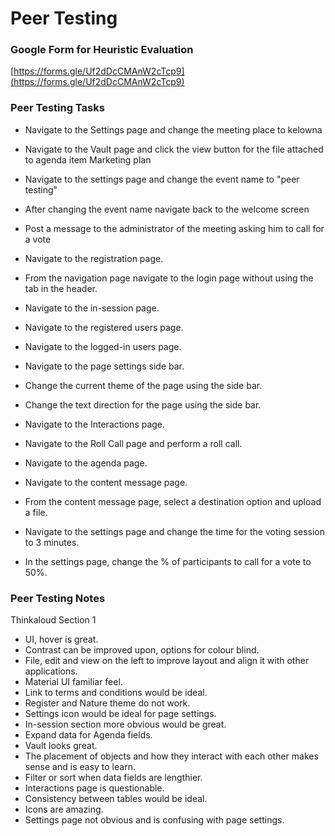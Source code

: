 # Peer Testing

### Google Form for Heuristic Evaluation
[https://forms.gle/Uf2dDcCMAnW2cTcp9](https://forms.gle/Uf2dDcCMAnW2cTcp9)

### Peer Testing Tasks

- Navigate to the Settings page and change the meeting place to kelowna
- Navigate to the Vault page and click the view button for the file attached to agenda item Marketing plan
- Navigate to the settings page and change the event name to "peer testing"
- After changing the event name navigate back to the welcome screen
- Post a message to the administrator of the meeting asking him to call for a vote

- Navigate to the registration page.
- From the navigation page navigate to the login page without using the tab in the header.
- Navigate to the in-session page.
- Navigate to the registered users page.
- Navigate to the logged-in users page.

- Navigate to the page settings side bar.
- Change the current theme of the page using the side bar.
- Change the text direction for the page using the side bar.
- Navigate to the Interactions page.
- Navigate to the Roll Call page and perform a roll call.

- Navigate to the agenda page.
- Navigate to the content message page.
- From the content message page, select a destination option and upload a file.
- Navigate to the settings page and change the time for the voting session to 3 minutes.
- In the settings page, change the % of participants to call for a vote to 50%.

### Peer Testing Notes

Thinkaloud Section 1

- UI, hover is great.
- Contrast can be improved upon, options for colour blind.
- File, edit and view on the left to improve layout and align it with other applications.
- Material UI familiar feel.
- Link to terms and conditions would be ideal.
- Register and Nature theme do not work.
- Settings icon would be ideal for page settings.
- In-session section more obvious would be great.
- Expand data for Agenda fields.
- Vault looks great.
- The placement of objects and how they interact with each other makes sense and is easy to learn.
- Filter or sort when data fields are lengthier.
- Interactions page is questionable. 
- Consistency between tables would be ideal.
- Icons are amazing.
- Settings page not obvious and is confusing with page settings.
